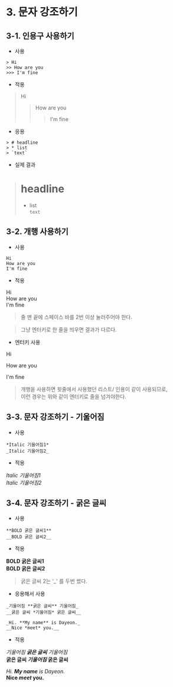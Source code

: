 # 3. 문자 강조하기

## 3-1. 인용구 사용하기

- 사용

```
> Hi
>> How are you
>>> I'm fine
```
- 적용

> Hi
>> How are you
>>> I'm fine

- 응용
```
> # headline
> * list
> `text`
```
- 실제 결과
> # headline  
> * list  
> `text`

## 3-2. 개행 사용하기

- 사용
```
Hi  
How are you  
I'm fine  
```
- 적용

Hi  
How are you  
I'm fine  

> 줄 맨 끝에 스페이스 바를 2번 이상 눌러주어야 한다.

> 그냥 엔터키로 한 줄을 띄우면 결과가 다르다.

- 엔터키 사용

Hi  

How are you  

I'm fine  

> 개행을 사용하면 윗줄에서 사용했던 리스트/ 인용이 같이 사용되므로,  
> 이런 경우는 위와 같이 엔터키로 줄을 넘겨야한다. 

## 3-3. 문자 강조하기 - 기울어짐

- 사용
```
*Italic 기울어짐1*
_Italic 기울어짐2_
```
- 적용

*Italic 기울어짐1*  
_Italic 기울어짐2_  

## 3-4. 문자 강조하기 - 굵은 글씨

- 사용
```
**BOLD 굵은 글씨1**
__BOLD 굵은 글씨2__
```

- 적용

**BOLD 굵은 글씨1**  
__BOLD 굵은 글씨2__

> 굵은 글씨 2는 '_' 를 두번 썼다.

- 응용해서 사용
```
_기울어짐 **굵은 글씨** 기울어짐_
__굵은 글씨 *기울어짐* 굵은 글씨__

_Hi. **My name** is Dayeon._
__Nice *meet* you.__
```
- 적용

_기울어짐 **굵은 글씨** 기울어짐_  
__굵은 글씨 *기울어짐* 굵은 글씨__  

_Hi. **My name** is Dayeon._  
__Nice *meet* you.__  
